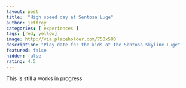 ```yaml
---
layout: post
title:  "High speed day at Sentosa Luge"
author: jeffrey
categories: [ experiences ]
tags: [red, yellow]
image: http://via.placeholder.com/750x500
description: "Play date for the kids at the Sentosa Skyline Luge"
featured: false
hidden: false
rating: 4.5
---
```


This is still a works in progress
